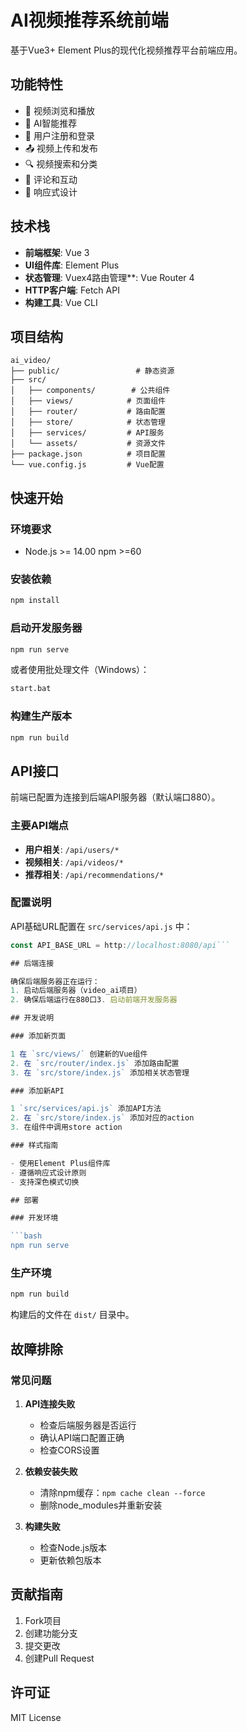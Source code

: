 # AI视频推荐系统前端

基于Vue3+ Element Plus的现代化视频推荐平台前端应用。

## 功能特性

- 🎥 视频浏览和播放
- 🧠 AI智能推荐
- 👤 用户注册和登录
- 📤 视频上传和发布
- 🔍 视频搜索和分类
- 💬 评论和互动
- 📱 响应式设计

## 技术栈

- **前端框架**: Vue 3
- **UI组件库**: Element Plus
- **状态管理**: Vuex4路由管理**: Vue Router 4
- **HTTP客户端**: Fetch API
- **构建工具**: Vue CLI

## 项目结构

```
ai_video/
├── public/                 # 静态资源
├── src/
│   ├── components/        # 公共组件
│   ├── views/            # 页面组件
│   ├── router/           # 路由配置
│   ├── store/            # 状态管理
│   ├── services/         # API服务
│   └── assets/           # 资源文件
├── package.json          # 项目配置
└── vue.config.js         # Vue配置
```

## 快速开始

### 环境要求

- Node.js >= 14.00 npm >=60
### 安装依赖

```bash
npm install
```

### 启动开发服务器

```bash
npm run serve
```

或者使用批处理文件（Windows）：

```bash
start.bat
```

### 构建生产版本

```bash
npm run build
```

## API接口

前端已配置为连接到后端API服务器（默认端口880）。

### 主要API端点

- **用户相关**: `/api/users/*`
- **视频相关**: `/api/videos/*`
- **推荐相关**: `/api/recommendations/*`

### 配置说明

API基础URL配置在 `src/services/api.js` 中：

```javascript
const API_BASE_URL = http://localhost:8080/api```

## 后端连接

确保后端服务器正在运行：
1. 启动后端服务器（video_ai项目）
2. 确保后端运行在880口3. 启动前端开发服务器

## 开发说明

### 添加新页面

1 在 `src/views/` 创建新的Vue组件
2. 在 `src/router/index.js` 添加路由配置
3. 在 `src/store/index.js` 添加相关状态管理

### 添加新API

1 `src/services/api.js` 添加API方法
2. 在 `src/store/index.js` 添加对应的action
3. 在组件中调用store action

### 样式指南

- 使用Element Plus组件库
- 遵循响应式设计原则
- 支持深色模式切换

## 部署

### 开发环境

```bash
npm run serve
```

### 生产环境

```bash
npm run build
```

构建后的文件在 `dist/` 目录中。

## 故障排除

### 常见问题
1. **API连接失败**
   - 检查后端服务器是否运行
   - 确认API端口配置正确
   - 检查CORS设置

2. **依赖安装失败**
   - 清除npm缓存：`npm cache clean --force`
   - 删除node_modules并重新安装
3. **构建失败**
   - 检查Node.js版本
   - 更新依赖包版本

## 贡献指南
1. Fork项目
2. 创建功能分支
3. 提交更改
45. 创建Pull Request

## 许可证

MIT License
